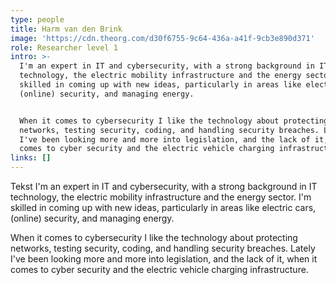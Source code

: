 ```yaml
---
type: people
title: Harm van den Brink
image: 'https://cdn.theorg.com/d30f6755-9c64-436a-a41f-9cb3e890d371'
role: Researcher level 1
intro: >-
  I'm an expert in IT and cybersecurity, with a strong background in IT
  technology, the electric mobility infrastructure and the energy sector. I'm
  skilled in coming up with new ideas, particularly in areas like electric cars,
  (online) security, and managing energy.


  When it comes to cybersecurity I like the technology about protecting
  networks, testing security, coding, and handling security breaches. Lately
  I've been looking more and more into legislation, and the lack of it, when it
  comes to cyber security and the electric vehicle charging infrastructure. 
links: []
---
```

Tekst I'm an expert in IT and cybersecurity, with a strong background in IT technology, the electric mobility infrastructure and the energy sector. I'm skilled in coming up with new ideas, particularly in areas like electric cars, (online) security, and managing energy.

When it comes to cybersecurity I like the technology about protecting networks, testing security, coding, and handling security breaches. Lately I've been looking more and more into legislation, and the lack of it, when it comes to cyber security and the electric vehicle charging infrastructure. 
